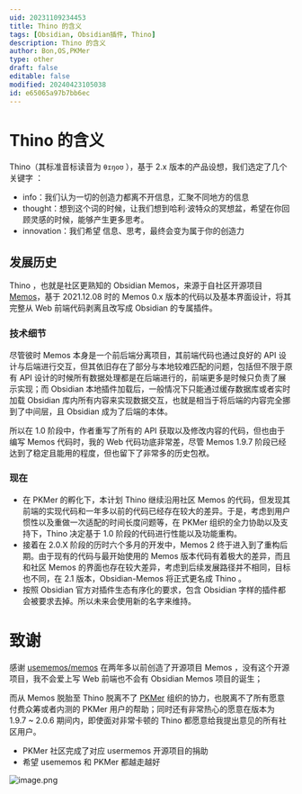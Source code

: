 ```yaml
---
uid: 20231109234453
title: Thino 的含义
tags: [Obsidian, Obsidian插件, Thino]
description: Thino 的含义
author: Bon,OS,PKMer
type: other
draft: false
editable: false
modified: 20240423105038
id: e65065a97b7bb6ec
---
```


# Thino 的含义

Thino（其标准音标读音为 `θɪŋoʊ` ），基于 2.x 版本的产品设想，我们选定了几个关键字 ：

- info：我们认为一切的创造力都离不开信息，汇聚不同地方的信息
- thought：想到这个词的时候，让我们想到哈利·波特众的冥想盆，希望在你回顾灵感的时候，能够产生更多思考。
- innovation：我们希望 信息、思考，最终会变为属于你的创造力

## 发展历史

Thino ，也就是社区更熟知的 Obsidian Memos，来源于自社区开源项目 [Memos](https://github.com/usememos/memos)，基于 2021.12.08 时的 Memos 0.x 版本的代码以及基本界面设计，将其完整从 Web 前端代码剥离且改写成 Obsidian 的专属插件。

### 技术细节

尽管彼时 Memos 本身是一个前后端分离项目，其前端代码也通过良好的 API 设计与后端进行交互，但其依旧存在了部分与本地较难匹配的问题，包括但不限于原有 API 设计的时候所有数据处理都是在后端进行的，前端更多是时候只负责了展示实现；而 Obsidian 本地插件加载后，一般情况下只能通过缓存数据库或者实时加载 Obsidian 库内所有内容来实现数据交互，也就是相当于将后端的内容完全挪到了中间层，且 Obsidian 成为了后端的本体。

所以在 1.0 阶段中，作者重写了所有的 API 获取以及修改内容的代码，但也由于编写 Memos 代码时，我的 Web 代码功底非常差，尽管 Memos 1.9.7 阶段已经达到了稳定且能用的程度，但也留下了非常多的历史包袱。

### 现在

- 在 PKMer 的孵化下，本计划 Thino 继续沿用社区 Memos 的代码，但发现其前端的实现代码和一年多以前的代码已经存在较大的差异。于是，考虑到用户惯性以及重做一次适配的时间长度问题等，在 PKMer 组织的全力协助以及支持下，Thino 决定基于 1.0 阶段的代码进行性能以及功能重构。
- 接着在 2.0.X 阶段的历时六个多月的开发中，Memos 2 终于进入到了重构后期。由于现有的代码与最开始使用的 Memos 版本代码有着极大的差异，而且和社区 Memos 的界面也存在较大差异，考虑到后续发展路径并不相同，目标也不同，在 2.1 版本，Obsidian-Memos 将正式更名成 Thino 。
- 按照 Obsidian 官方对插件生态有序化的要求，包含 Obsidian 字样的插件都会被要求去掉。所以未来会使用新的名字来维持。

# 致谢

感谢 [usememos/memos](https://github.com/usememos/memos) 在两年多以前创造了开源项目 Memos ，没有这个开源项目，我不会爱上写 Web 前端也不会有 Obsidian Memos 项目的诞生；

而从 Memos 脱胎至 Thino 脱离不了 [PKMer](https://pkmer.cn) 组织的协力，也脱离不了所有愿意付费众筹或者内测的 PKMer 用户的帮助；同时还有非常热心的愿意在版本为 1.9.7 ~ 2.0.6 期间内，即使面对非常卡顿的 Thino 都愿意给我提出意见的所有社区用户。

- PKMer 社区完成了对应 usermemos 开源项目的捐助
- 希望 usememos 和 PKMer 都越走越好

![image.png](https://cdn.pkmer.cn/images/20240107003430.png!pkmer)
